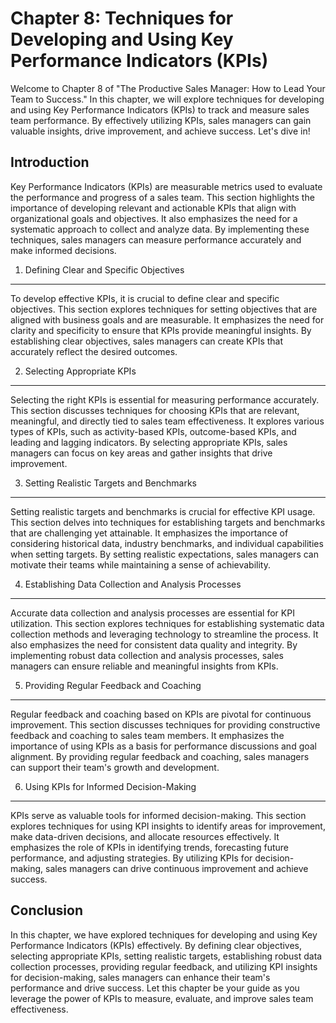 Chapter 8: Techniques for Developing and Using Key Performance Indicators (KPIs)
================================================================================

Welcome to Chapter 8 of "The Productive Sales Manager: How to Lead Your Team to Success." In this chapter, we will explore techniques for developing and using Key Performance Indicators (KPIs) to track and measure sales team performance. By effectively utilizing KPIs, sales managers can gain valuable insights, drive improvement, and achieve success. Let's dive in!

Introduction
------------

Key Performance Indicators (KPIs) are measurable metrics used to evaluate the performance and progress of a sales team. This section highlights the importance of developing relevant and actionable KPIs that align with organizational goals and objectives. It also emphasizes the need for a systematic approach to collect and analyze data. By implementing these techniques, sales managers can measure performance accurately and make informed decisions.

1. Defining Clear and Specific Objectives
-----------------------------------------

To develop effective KPIs, it is crucial to define clear and specific objectives. This section explores techniques for setting objectives that are aligned with business goals and are measurable. It emphasizes the need for clarity and specificity to ensure that KPIs provide meaningful insights. By establishing clear objectives, sales managers can create KPIs that accurately reflect the desired outcomes.

2. Selecting Appropriate KPIs
-----------------------------

Selecting the right KPIs is essential for measuring performance accurately. This section discusses techniques for choosing KPIs that are relevant, meaningful, and directly tied to sales team effectiveness. It explores various types of KPIs, such as activity-based KPIs, outcome-based KPIs, and leading and lagging indicators. By selecting appropriate KPIs, sales managers can focus on key areas and gather insights that drive improvement.

3. Setting Realistic Targets and Benchmarks
-------------------------------------------

Setting realistic targets and benchmarks is crucial for effective KPI usage. This section delves into techniques for establishing targets and benchmarks that are challenging yet attainable. It emphasizes the importance of considering historical data, industry benchmarks, and individual capabilities when setting targets. By setting realistic expectations, sales managers can motivate their teams while maintaining a sense of achievability.

4. Establishing Data Collection and Analysis Processes
------------------------------------------------------

Accurate data collection and analysis processes are essential for KPI utilization. This section explores techniques for establishing systematic data collection methods and leveraging technology to streamline the process. It also emphasizes the need for consistent data quality and integrity. By implementing robust data collection and analysis processes, sales managers can ensure reliable and meaningful insights from KPIs.

5. Providing Regular Feedback and Coaching
------------------------------------------

Regular feedback and coaching based on KPIs are pivotal for continuous improvement. This section discusses techniques for providing constructive feedback and coaching to sales team members. It emphasizes the importance of using KPIs as a basis for performance discussions and goal alignment. By providing regular feedback and coaching, sales managers can support their team's growth and development.

6. Using KPIs for Informed Decision-Making
------------------------------------------

KPIs serve as valuable tools for informed decision-making. This section explores techniques for using KPI insights to identify areas for improvement, make data-driven decisions, and allocate resources effectively. It emphasizes the role of KPIs in identifying trends, forecasting future performance, and adjusting strategies. By utilizing KPIs for decision-making, sales managers can drive continuous improvement and achieve success.

Conclusion
----------

In this chapter, we have explored techniques for developing and using Key Performance Indicators (KPIs) effectively. By defining clear objectives, selecting appropriate KPIs, setting realistic targets, establishing robust data collection processes, providing regular feedback, and utilizing KPI insights for decision-making, sales managers can enhance their team's performance and drive success. Let this chapter be your guide as you leverage the power of KPIs to measure, evaluate, and improve sales team effectiveness.
